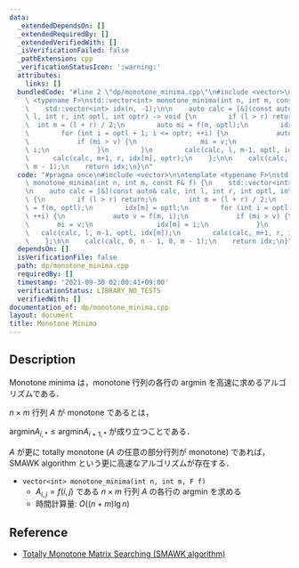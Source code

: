 ```yaml
---
data:
  _extendedDependsOn: []
  _extendedRequiredBy: []
  _extendedVerifiedWith: []
  _isVerificationFailed: false
  _pathExtension: cpp
  _verificationStatusIcon: ':warning:'
  attributes:
    links: []
  bundledCode: "#line 2 \"dp/monotone_minima.cpp\"\n#include <vector>\n\ntemplate\
    \ <typename F>\nstd::vector<int> monotone_minima(int n, int m, const F& f) {\n\
    \    std::vector<int> idx(n, -1);\n\n    auto calc = [&](const auto& calc, int\
    \ l, int r, int optl, int optr) -> void {\n        if (l > r) return;\n      \
    \  int m = (l + r) / 2;\n        auto mi = f(m, optl);\n        idx[m] = optl;\n\
    \        for (int i = optl + 1; i <= optr; ++i) {\n            auto v = f(m, i);\n\
    \            if (mi > v) {\n                mi = v;\n                idx[m] =\
    \ i;\n            }\n        }\n        calc(calc, l, m-1, optl, idx[m]);\n  \
    \      calc(calc, m+1, r, idx[m], optr);\n    };\n\n    calc(calc, 0, n - 1, 0,\
    \ m - 1);\n    return idx;\n}\n"
  code: "#pragma once\n#include <vector>\n\ntemplate <typename F>\nstd::vector<int>\
    \ monotone_minima(int n, int m, const F& f) {\n    std::vector<int> idx(n, -1);\n\
    \n    auto calc = [&](const auto& calc, int l, int r, int optl, int optr) -> void\
    \ {\n        if (l > r) return;\n        int m = (l + r) / 2;\n        auto mi\
    \ = f(m, optl);\n        idx[m] = optl;\n        for (int i = optl + 1; i <= optr;\
    \ ++i) {\n            auto v = f(m, i);\n            if (mi > v) {\n         \
    \       mi = v;\n                idx[m] = i;\n            }\n        }\n     \
    \   calc(calc, l, m-1, optl, idx[m]);\n        calc(calc, m+1, r, idx[m], optr);\n\
    \    };\n\n    calc(calc, 0, n - 1, 0, m - 1);\n    return idx;\n}"
  dependsOn: []
  isVerificationFile: false
  path: dp/monotone_minima.cpp
  requiredBy: []
  timestamp: '2021-09-30 02:00:41+09:00'
  verificationStatus: LIBRARY_NO_TESTS
  verifiedWith: []
documentation_of: dp/monotone_minima.cpp
layout: document
title: Monotone Minima
---
```


## Description

Monotone minima は，monotone 行列の各行の argmin を高速に求めるアルゴリズムである．

$n \times m$ 行列 $A$ が monotone であるとは，

$\mathrm{argmin} A_{i,*} \leq \mathrm{argmin} A_{i+1,*}$ が成り立つことである．

$A$ が更に totally monotone ($A$ の任意の部分行列が monotone) であれば，SMAWK algorithm という更に高速なアルゴリズムが存在する．

- `vector<int> monotone_minima(int n, int m, F f)`
    - $A_{i,j}=f(i,j)$ である $n \times m$ 行列 $A$ の各行の argmin を求める
    - 時間計算量: $O((n + m)\lg n)$

## Reference

- [Totally Monotone Matrix Searching (SMAWK algorithm)](https://topcoder-g-hatena-ne-jp.jag-icpc.org/spaghetti_source/20120923/)